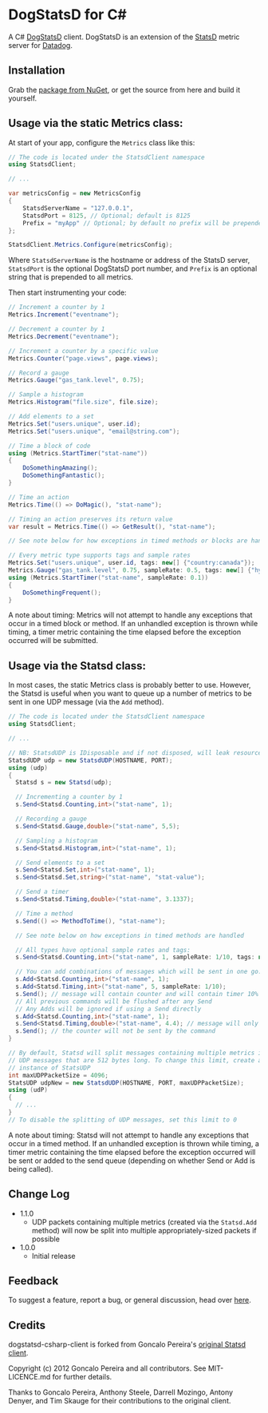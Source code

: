 DogStatsD for C#
================

A C# [DogStatsD](http://docs.datadoghq.com/guides/dogstatsd/) client. DogStatsD
is an extension of the [StatsD](http://codeascraft.com/2011/02/15/measure-anything-measure-everything/)
metric server for [Datadog](http://datadoghq.com).

Installation
------------

Grab the [package from NuGet](https://nuget.org/packages/DogStatsD-CSharp-Client/), or get the source from here and build it yourself.

Usage via the static Metrics class:
-----------------------------

At start of your app, configure the `Metrics` class like this:

``` C#
// The code is located under the StatsdClient namespace
using StatsdClient;

// ...

var metricsConfig = new MetricsConfig
{
    StatsdServerName = "127.0.0.1",
    StatsdPort = 8125, // Optional; default is 8125
    Prefix = "myApp" // Optional; by default no prefix will be prepended
};

StatsdClient.Metrics.Configure(metricsConfig);
```

Where `StatsdServerName` is the hostname or address of the StatsD server, `StatsdPort` is the optional DogStatsD port number, and `Prefix` is an optional string that is prepended to all metrics.

Then start instrumenting your code:

``` C#
// Increment a counter by 1
Metrics.Increment("eventname");

// Decrement a counter by 1
Metrics.Decrement("eventname");

// Increment a counter by a specific value
Metrics.Counter("page.views", page.views);

// Record a gauge
Metrics.Gauge("gas_tank.level", 0.75);

// Sample a histogram
Metrics.Histogram("file.size", file.size);

// Add elements to a set
Metrics.Set("users.unique", user.id);
Metrics.Set("users.unique", "email@string.com");

// Time a block of code
using (Metrics.StartTimer("stat-name"))
{
    DoSomethingAmazing();
    DoSomethingFantastic();
}

// Time an action
Metrics.Time(() => DoMagic(), "stat-name");

// Timing an action preserves its return value
var result = Metrics.Time(() => GetResult(), "stat-name");

// See note below for how exceptions in timed methods or blocks are handled

// Every metric type supports tags and sample rates
Metrics.Set("users.unique", user.id, tags: new[] {"country:canada"});
Metrics.Gauge("gas_tank.level", 0.75, sampleRate: 0.5, tags: new[] {"hybrid", "trial_1"});
using (Metrics.StartTimer("stat-name", sampleRate: 0.1))
{
    DoSomethingFrequent();
}
```

A note about timing: Metrics will not attempt to handle any exceptions that occur in a
timed block or method. If an unhandled exception is thrown while
timing, a timer metric containing the time elapsed before the exception
occurred will be submitted.

Usage via the Statsd class:
---------------------------

In most cases, the static Metrics class is probably better to use.
However, the Statsd is useful when you want to queue up a number of metrics to be sent in
one UDP message (via the `Add` method).

``` C#
// The code is located under the StatsdClient namespace
using StatsdClient;

// ...

// NB: StatsdUDP is IDisposable and if not disposed, will leak resources
StatsdUDP udp = new StatsdUDP(HOSTNAME, PORT);
using (udp)
{
  Statsd s = new Statsd(udp);

  // Incrementing a counter by 1
  s.Send<Statsd.Counting,int>("stat-name", 1);

  // Recording a gauge
  s.Send<Statsd.Gauge,double>("stat-name", 5,5);

  // Sampling a histogram
  s.Send<Statsd.Histogram,int>("stat-name", 1);

  // Send elements to a set
  s.Send<Statsd.Set,int>("stat-name", 1);
  s.Send<Statsd.Set,string>("stat-name", "stat-value");

  // Send a timer
  s.Send<Statsd.Timing,double>("stat-name", 3.1337);

  // Time a method
  s.Send(() => MethodToTime(), "stat-name");

  // See note below on how exceptions in timed methods are handled

  // All types have optional sample rates and tags:
  s.Send<Statsd.Counting,int>("stat-name", 1, sampleRate: 1/10, tags: new[] {"tag1:true", "tag2"});

  // You can add combinations of messages which will be sent in one go:
  s.Add<Statsd.Counting,int>("stat-name", 1);
  s.Add<Statsd.Timing,int>("stat-name", 5, sampleRate: 1/10);
  s.Send(); // message will contain counter and will contain timer 10% of the time
  // All previous commands will be flushed after any Send
  // Any Adds will be ignored if using a Send directly
  s.Add<Statsd.Counting,int>("stat-name", 1);
  s.Send<Statsd.Timing,double>("stat-name", 4.4); // message will only contain Timer
  s.Send(); // the counter will not be sent by the command
}

// By default, Statsd will split messages containing multiple metrics into
// UDP messages that are 512 bytes long. To change this limit, create a new
// instance of StatsUDP
int maxUDPPacketSize = 4096;
StatsUDP udpNew = new StatsdUDP(HOSTNAME, PORT, maxUDPPacketSize);
using (udP)
{
  // ...
}
// To disable the splitting of UDP messages, set this limit to 0
```

A note about timing: Statsd will not attempt to handle any exceptions that occur in a
timed method. If an unhandled exception is thrown while
timing, a timer metric containing the time elapsed before the exception
occurred will be sent or added to the send queue (depending on whether Send or
Add is being called).

Change Log
----------

- 1.1.0
    - UDP packets containing multiple metrics (created via the `Statsd.Add` method) will now be split into multiple appropriately-sized packets if possible
- 1.0.0
    - Initial release

Feedback
--------

To suggest a feature, report a bug, or general discussion, head over
[here](https://github.com/DataDog/statsd-csharp-client/issues).

Credits
-------

dogstatsd-csharp-client is forked from Goncalo Pereira's [original Statsd
client](https://github.com/goncalopereira/statsd-csharp-client).

Copyright (c) 2012 Goncalo Pereira and all contributors. See MIT-LICENCE.md for
further details.

Thanks to Goncalo Pereira, Anthony Steele, Darrell Mozingo, Antony Denyer, and Tim Skauge for their contributions to the original client.

